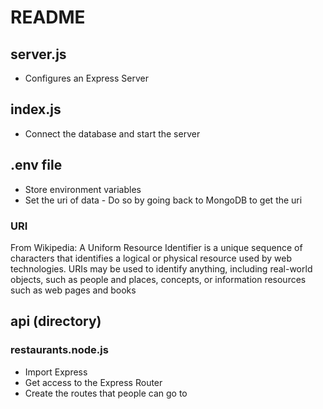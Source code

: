 # README
## server.js 
- Configures an Express Server

## index.js
- Connect the database and start the server 

## .env file
- Store environment variables 
- Set the uri of data - Do so by going back to MongoDB to get the uri 


### URI 
From Wikipedia: 
A Uniform Resource Identifier is a unique sequence of characters that identifies a logical or physical resource used by web technologies. URIs may be used to identify anything, including real-world objects, such as people and places, concepts, or information resources such as web pages and books 

## api (directory)
### restaurants.node.js
- Import Express
- Get access to the Express Router
- Create the routes that people can go to
